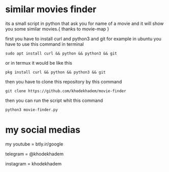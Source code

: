 # similar movies finder
its a small script in python that ask you for name of a movie and it will show you some similar movies.{ thanks to movie-map }

first you have to install curl and python3 and git for example in ubuntu you have to use this command in terminal

    sudo apt install curl && python && python3 && git
or in termux it would be like this
    
    pkg install curl && python && python3 && git
    
then you have to clone this repository by this command 
    
    git clone https://github.com/khodekhadem/movie-finder

then you can run the script whit this command 

    python3 movie-finder.py


                                                              

# my social medias


my youtube = btly.ir/google

telegram = @khodekhadem

instagram = khodekhadem



